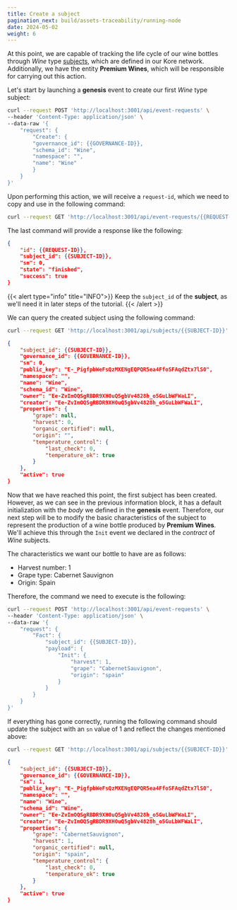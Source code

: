 ```yaml
---
title: Create a subject
pagination_next: build/assets-traceability/running-node
date: 2024-05-02
weight: 6
---
```

At this point, we are capable of tracking the life cycle of our wine bottles through *Wine* type [subjects](../../discover/subjects.md), which are defined in our Kore network. Additionally, we have the entity **Premium Wines**, which will be responsible for carrying out this action.

Let's start by launching a **genesis** event to create our first *Wine* type subject:

```bash
curl --request POST 'http://localhost:3001/api/event-requests' \
--header 'Content-Type: application/json' \
--data-raw '{
    "request": {
        "Create": {
        "governance_id": {{GOVERNANCE-ID}},
        "schema_id": "Wine",
        "namespace": "",
        "name": "Wine"
        }
    }
}'
```

Upon performing this action, we will receive a `request-id`, which we need to copy and use in the following command:

```bash title="Node: Premium wines"
curl --request GET 'http://localhost:3001/api/event-requests/{{REQUEST-ID}}/state'
```

The last command will provide a response like the following:

```json
{
    "id": {{REQUEST-ID}},
    "subject_id": {{SUBJECT-ID}},
    "sn": 0,
    "state": "finished",
    "success": true
}
```

{{< alert type="info" title="INFO">}}
Keep the `subject_id` of the **subject**, as we'll need it in later steps of the tutorial.
{{< /alert >}}

We can query the created subject using the following command:

```bash
curl --request GET 'http://localhost:3001/api/subjects/{{SUBJECT-ID}}'
```

```json
{
    "subject_id": {{SUBJECT-ID}},
    "governance_id": {{GOVERNANCE-ID}},
    "sn": 0,
    "public_key": "E-_PigfpbWeFsQzMXENgEQPQR5ea4FfoSFAqdZtx7lS0",
    "namespace": "",
    "name": "Wine",
    "schema_id": "Wine",
    "owner": "Ee-ZvImOQSgRBDR9XH0uQ5gbVv4828h_o5GuLbWFWaLI",
    "creator": "Ee-ZvImOQSgRBDR9XH0uQ5gbVv4828h_o5GuLbWFWaLI",
    "properties": {
        "grape": null,
        "harvest": 0,
        "organic_certified": null,
        "origin": "",
        "temperature_control": {
            "last_check": 0,
            "temperature_ok": true
        }
    },
    "active": true
}
```

Now that we have reached this point, the first subject has been created. However, as we can see in the previous information block, it has a default initialization with the *body* we defined in the **genesis** event. Therefore, our next step will be to modify the basic characteristics of the subject to represent the production of a wine bottle produced by **Premium Wines**. We'll achieve this through the `Init` event we declared in the *contract* of *Wine* subjects.

The characteristics we want our bottle to have are as follows:
* Harvest number: 1
* Grape type: Cabernet Sauvignon
* Origin: Spain

Therefore, the command we need to execute is the following:

```bash
curl --request POST 'http://localhost:3001/api/event-requests' \
--header 'Content-Type: application/json' \
--data-raw '{
    "request": {
        "Fact": {
            "subject_id": {{SUBJECT-ID}},
            "payload": {
                "Init": {
                    "harvest": 1,
                    "grape": "CabernetSauvignon",
                    "origin": "spain"
                }
            }
        }
    }
}'
```

If everything has gone correctly, running the following command should update the subject with an `sn` value of 1 and reflect the changes mentioned above:

```bash title="Node: Premium Wines"
curl --request GET 'http://localhost:3001/api/subjects/{{SUBJECT-ID}}'
```

```json
{
    "subject_id": {{SUBJECT-ID}},
    "governance_id": {{GOVERNANCE-ID}},
    "sn": 1,
    "public_key": "E-_PigfpbWeFsQzMXENgEQPQR5ea4FfoSFAqdZtx7lS0",
    "namespace": "",
    "name": "Wine",
    "schema_id": "Wine",
    "owner": "Ee-ZvImOQSgRBDR9XH0uQ5gbVv4828h_o5GuLbWFWaLI",
    "creator": "Ee-ZvImOQSgRBDR9XH0uQ5gbVv4828h_o5GuLbWFWaLI",
    "properties": {
        "grape": "CabernetSauvignon",
        "harvest": 1,
        "organic_certified": null,
        "origin": "spain",
        "temperature_control": {
            "last_check": 0,
            "temperature_ok": true
        }
    },
    "active": true
}
```